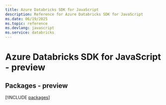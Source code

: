 ```yaml
---
title: Azure Databricks SDK for JavaScript
description: Reference for Azure Databricks SDK for JavaScript
ms.date: 06/19/2025
ms.topic: reference
ms.devlang: javascript
ms.service: databricks
---
```

# Azure Databricks SDK for JavaScript - preview
## Packages - preview
[!INCLUDE [packages](databricks-index.md)]